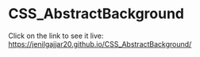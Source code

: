 # CSS_AbstractBackground

Click on the link to see it live: https://jenilgajjar20.github.io/CSS_AbstractBackground/
